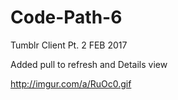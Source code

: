 # Code-Path-6
Tumblr Client Pt. 2
FEB 2017

Added pull to refresh and Details view

http://imgur.com/a/RuOc0.gif
